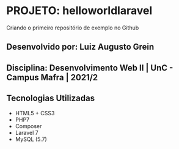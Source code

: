 # **PROJETO: helloworldlaravel**
Criando o primeiro repositório de exemplo no Github

## Desenvolvido por: Luiz Augusto Grein
## Disciplina: Desenvolvimento Web II | UnC - Campus Mafra | 2021/2

## **Tecnologias Utilizadas**
* HTML5 + CSS3
* PHP7
* Composer
* Laravel 7
* MySQL (5.7)

